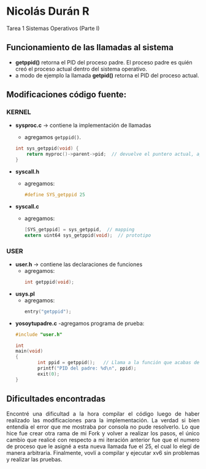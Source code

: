 # Nicolás Durán R 
Tarea 1 Sistemas Operativos (Parte I)

## Funcionamiento de las llamadas al sistema
- **getppid()** retorna el PID del proceso padre. El proceso padre es quién creó el proceso actual dentro del sistema operativo.
- a modo de ejemplo la llamada **getpid()** retorna el PID del proceso actual.

## Modificaciones código fuente:
### KERNEL

- **sysproc.c** → contiene la implementación de llamadas
  - agregamos `getppid()`.
  ```c
  int sys_getppid(void) {
      return myproc()->parent->pid;  // devuelve el puntero actual, apunta al proceso padre, identificador del proceso
  }
  ```

- **syscall.h**
  - agregamos:
    ```c
    #define SYS_getppid 25
    ```

- **syscall.c**
  - agregamos:
    ```c
    [SYS_getppid] = sys_getppid,  // mapping
    extern uint64 sys_getppid(void);  // prototipo
    ```

### USER

- **user.h** → contiene las declaraciones de funciones
  - agregamos:
    ```c
    int getppid(void);
    ```
- **usys.pl** 
  - agregamos:
    ```c
    entry("getppid");
    ```
- **yosoytupadre.c**
  -agregamos programa de prueba:
    ```c
	#include "user.h"

	int
	main(void)
	{
    		int ppid = getppid();   // Llama a la función que acabas de implementar
    		printf("PID del padre: %d\n", ppid);
    		exit(0);
	}
    ```


## Dificultades encontradas
<p style="text-align: justify;">Encontré una dificultad a la hora compilar el código luego de haber realizado las modificaciones para la implementación. La verdad si bien entendía el error que me mostraba por consola no pude resolverlo.
Lo que hice fue crear otra rama de mi Fork y volver a realizar los pasos, el único cambio que realicé con respecto a mi iteración anterior fue que el numero de proceso que le asigné a esta nueva llamada fue el 25, el cual lo elegí de manera arbitraria.
Finalmente, vovlí a compilar y ejecutar xv6 sin problemas y realizar las pruebas.</p>


